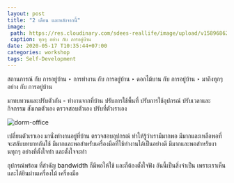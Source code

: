 ```yaml
---
layout: post
title: "2 เดือน และหลังจากนี้"
image:
 path: https://res.cloudinary.com/sdees-reallife/image/upload/v1589686213/IMG_1920.jpg
 caption: ทุกๆ อย่าง กับ การอยู่บ้าน
date: 2020-05-17 T10:35:44+07:00
categories: workshop
tags: Self-Development
---
```

สถานการณ์ กับ การอยู่บ้าน ‣ การทำงาน กับ การอยู่บ้าน ‣ ดอกไม้บาน กับ การอยู่บ้าน ‣ มาถึงทุกๆ อย่าง กับ การอยู่บ้าน

มาทบทวนและปรับตัวกัน - ทำงานจากที่บ้าน ปรับการใช้พื้นที่ ปรับการใช้อุปกรณ์ ปรับเวลาและกิจกรรม สังเกตตัวเอง ตรวจสอบตัวเอง ปรับที่ตัวเราเอง

![dorm-office](https://res.cloudinary.com/sdees-reallife/image/upload/c_scale,w_600/v1576681763/IMG_20191217_204153.jpg)

เปลี่ยนตัวเราเอง มานั่งทำงานอยู่ที่บ้าน ตรวจสอบอุปกรณ์ ทำให้รู้ว่าเรามีมากพอ มีมากและเหลือพอที่จะสลับบทบาทกันใช้ มีมากและพอสำหรับเครื่องมือที่ใช้ทำงานได้เป็นอย่างดี มีมากและพอสำหรับงานทุกๆ อย่างที่ตั้งใจทำ และตั้งใจจะทำ

อุปกรณ์พร้อม ที่สำคัญ bandwidth ก็มีพอให้ใช้ และก็ต้องตั้งใจฟัง อันนี้เป็นสิ่งจำเป็น เพราะเราเห็นและได้ยินผ่านเครื่องไม้ เครื่องมือ

